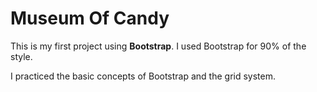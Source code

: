 # Museum Of Candy

This is my first project using **Bootstrap**. I used Bootstrap for 90% of the style.

I practiced the basic concepts of Bootstrap and the grid system.
